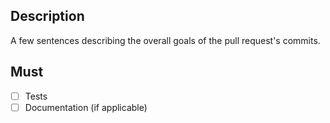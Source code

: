 
## Description
A few sentences describing the overall goals of the pull request's commits.

## Must
- [ ] Tests
- [ ] Documentation (if applicable)
